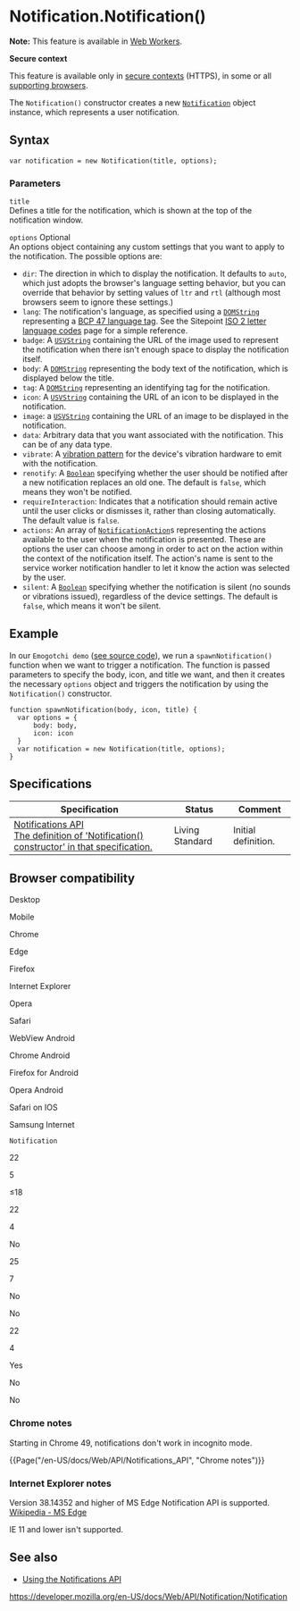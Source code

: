 # Notification.Notification()

**Note:** This feature is available in [Web Workers](../web_workers_api).

**Secure context**

This feature is available only in [secure contexts](https://developer.mozilla.org/en-US/docs/Web/Security/Secure_Contexts) (HTTPS), in some or all [supporting browsers](#browser_compatibility).

The `Notification()` constructor creates a new [`Notification`](../notification) object instance, which represents a user notification.

## Syntax

    var notification = new Notification(title, options);

### Parameters

`title`  
Defines a title for the notification, which is shown at the top of the notification window.

`options` <span class="badge inline optional">Optional</span>  
An options object containing any custom settings that you want to apply to the notification. The possible options are:

- `dir`: The direction in which to display the notification. It defaults to `auto`, which just adopts the browser's language setting behavior, but you can override that behavior by setting values of `ltr` and `rtl` (although most browsers seem to ignore these settings.)
- `lang`: The notification's language, as specified using a [`DOMString`](../domstring) representing a [BCP 47 language tag](https://www.rfc-editor.org/rfc/bcp/bcp47.txt). See the Sitepoint [ISO 2 letter language codes](https://www.sitepoint.com/web-foundations/iso-2-letter-language-codes/) page for a simple reference.
- `badge`: A [`USVString`](../usvstring) containing the URL of the image used to represent the notification when there isn't enough space to display the notification itself.
- `body`: A [`DOMString`](../domstring) representing the body text of the notification, which is displayed below the title.
- `tag`: A [`DOMString`](../domstring) representing an identifying tag for the notification.
- `icon`: A [`USVString`](../usvstring) containing the URL of an icon to be displayed in the notification.
- `image`: a [`USVString`](../usvstring) containing the URL of an image to be displayed in the notification.
- `data`: Arbitrary data that you want associated with the notification. This can be of any data type.
- `vibrate`: A [vibration pattern](../vibration_api#vibration_patterns) for the device's vibration hardware to emit with the notification.
- `renotify`: A [`Boolean`](https://developer.mozilla.org/en-US/docs/Web/JavaScript/Reference/Global_Objects/Boolean) specifying whether the user should be notified after a new notification replaces an old one. The default is `false`, which means they won't be notified.
- `requireInteraction`: Indicates that a notification should remain active until the user clicks or dismisses it, rather than closing automatically. The default value is `false`.
- `actions`: An array of [`NotificationAction`](../notificationaction)s representing the actions available to the user when the notification is presented. These are options the user can choose among in order to act on the action within the context of the notification itself. The action's name is sent to the service worker notification handler to let it know the action was selected by the user.
- `silent`: A [`Boolean`](https://developer.mozilla.org/en-US/docs/Web/JavaScript/Reference/Global_Objects/Boolean) specifying whether the notification is silent (no sounds or vibrations issued), regardless of the device settings. The default is `false`, which means it won't be silent.

## Example

In our `Emogotchi demo` ([see source code](https://github.com/mdn/emogotchi)), we run a `spawnNotification()` function when we want to trigger a notification. The function is passed parameters to specify the body, icon, and title we want, and then it creates the necessary `options` object and triggers the notification by using the `Notification()` constructor.

    function spawnNotification(body, icon, title) {
      var options = {
          body: body,
          icon: icon
      }
      var notification = new Notification(title, options);
    }

## Specifications

<table><thead><tr class="header"><th>Specification</th><th>Status</th><th>Comment</th></tr></thead><tbody><tr class="odd"><td><a href="https://notifications.spec.whatwg.org/#dom-notification-notification">Notifications API<br />
<span class="small">The definition of 'Notification() constructor' in that specification.</span></a></td><td><span class="spec-living">Living Standard</span></td><td>Initial definition.</td></tr></tbody></table>

## Browser compatibility

Desktop

Mobile

Chrome

Edge

Firefox

Internet Explorer

Opera

Safari

WebView Android

Chrome Android

Firefox for Android

Opera Android

Safari on IOS

Samsung Internet

`Notification`

22

5

≤18

22

4

No

25

7

No

No

22

4

Yes

No

No

### Chrome notes

Starting in Chrome 49, notifications don't work in incognito mode.

{{Page("/en-US/docs/Web/API/Notifications\_API", "Chrome notes")}}

### Internet Explorer notes

Version 38.14352 and higher of MS Edge Notification API is supported. [Wikipedia - MS Edge](https://en.wikipedia.org/wiki/Microsoft_Edge#Release_history)

IE 11 and lower isn't supported.

## See also

- [Using the Notifications API](../notifications_api/using_the_notifications_api)

<a href="https://developer.mozilla.org/en-US/docs/Web/API/Notification/Notification" class="_attribution-link">https://developer.mozilla.org/en-US/docs/Web/API/Notification/Notification</a>
